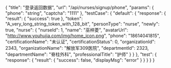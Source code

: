{
    "title": "登录返回数据",
    "url": "/api/nurses/signup/phone",
    "params": {
        "phone": "string",
        "captcha": "1111"
    },
    "testCase": {
        "default": {
            "response": {
                "result": {
                    "success": true
                },
                "token": "A_very_long_string_token_with_128_bit",
                "personType": "nurse",
                "newly": true,
                "nurse": {
                  "nurseId": 1,
                  "name": "巫梓菱",
                  "avatarUrl": "http://www.youhujia.com/img/home_icon.png",
                  "phone": "18614041815",
                  "certificationName": "未认证",
                  "certificationStatus": 0,
                  "organizationId": 2343,
                  "organizationName": "解放军309医院",
                  "departmentId": 2323,
                  "departmentName": "脊柱外科",
                  "professionalTitle": "护师"
               }
           }
        },
        "test": {
            "response": {
                "result": {
                    "success": false,
                    "displayMsg": "error"
                }
            }
        }
    }
}